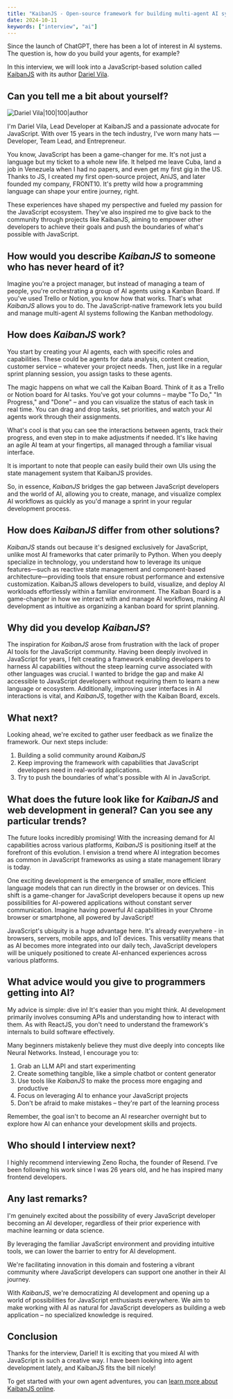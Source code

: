 ```yaml
---
title: "KaibanJS - Open-source framework for building multi-agent AI systems - Interview with Dariel Vila"
date: 2024-10-11
keywords: ["interview", "ai"]
---
```


Since the launch of ChatGPT, there has been a lot of interest in AI systems. The question is, how do you build your agents, for example?

In this interview, we will look into a JavaScript-based solution called [KaibanJS](https://www.kaibanjs.com/) with its author [Dariel Vila](https://twitter.com/dariel_noel).

## Can you tell me a bit about yourself?

![Dariel Vila|100|100|author](assets/img/interviews/dariel.jpg)

I'm Dariel Vila, Lead Developer at KaibanJS and a passionate advocate for JavaScript. With over 15 years in the tech industry, I've worn many hats — Developer, Team Lead, and Entrepreneur.

You know, JavaScript has been a game-changer for me. It's not just a language but my ticket to a whole new life. It helped me leave Cuba, land a job in Venezuela when I had no papers, and even get my first gig in the US. Thanks to JS, I created my first open-source project, AniJS, and later founded my company, FRONT10. It's pretty wild how a programming language can shape your entire journey, right.

These experiences have shaped my perspective and fueled my passion for the JavaScript ecosystem. They've also inspired me to give back to the community through projects like KaibanJS, aiming to empower other developers to achieve their goals and push the boundaries of what's possible with JavaScript.

## How would you describe *KaibanJS* to someone who has never heard of it?

Imagine you're a project manager, but instead of managing a team of people, you're orchestrating a group of AI agents using a Kanban Board. If you've used Trello or Notion, you know how that works. That's what *KaibanJS* allows you to do. The JavaScript-native framework lets you build and manage multi-agent AI systems following the Kanban methodology.


## How does *KaibanJS* work?

You start by creating your AI agents, each with specific roles and capabilities. These could be agents for data analysis, content creation, customer service – whatever your project needs. Then, just like in a regular sprint planning session, you assign tasks to these agents.

The magic happens on what we call the Kaiban Board. Think of it as a Trello or Notion board for AI tasks. You've got your columns – maybe "To Do," "In Progress," and "Done" – and you can visualize the status of each task in real time. You can drag and drop tasks, set priorities, and watch your AI agents work through their assignments.

What's cool is that you can see the interactions between agents, track their progress, and even step in to make adjustments if needed. It's like having an agile AI team at your fingertips, all managed through a familiar visual interface.

It is important to note that people can easily build their own UIs using the state management system that KaibanJS provides.

So, in essence, *KaibanJS* bridges the gap between JavaScript developers and the world of AI, allowing you to create, manage, and visualize complex AI workflows as quickly as you'd manage a sprint in your regular development process.

## How does *KaibanJS* differ from other solutions?

*KaibanJS* stands out because it's designed exclusively for JavaScript, unlike most AI frameworks that cater primarily to Python. When you deeply specialize in technology, you understand how to leverage its unique features—such as reactive state management and component-based architecture—providing tools that ensure robust performance and extensive customization. KaibanJS allows developers to build, visualize, and deploy AI workloads effortlessly within a familiar environment. The Kaiban Board is a game-changer in how we interact with and manage AI workflows, making AI development as intuitive as organizing a kanban board for sprint planning.

## Why did you develop *KaibanJS*?

The inspiration for *KaibanJS* arose from frustration with the lack of proper AI tools for the JavaScript community. Having been deeply involved in JavaScript for years, I felt creating a framework enabling developers to harness AI capabilities without the steep learning curve associated with other languages was crucial. I wanted to bridge the gap and make AI accessible to JavaScript developers without requiring them to learn a new language or ecosystem. Additionally, improving user interfaces in AI interactions is vital, and *KaibanJS*, together with the Kaiban Board, excels.

## What next?

Looking ahead, we're excited to gather user feedback as we finalize the framework. Our next steps include:

1. Building a solid community around *KaibanJS*
2. Keep improving the framework with capabilities that JavaScript developers need in real-world applications.
3. Try to push the boundaries of what's possible with AI in JavaScript.

## What does the future look like for *KaibanJS* and web development in general? Can you see any particular trends?

The future looks incredibly promising! With the increasing demand for AI capabilities across various platforms, *KaibanJS* is positioning itself at the forefront of this evolution. I envision a trend where AI integration becomes as common in JavaScript frameworks as using a state management library is today.

One exciting development is the emergence of smaller, more efficient language models that can run directly in the browser or on devices. This shift is a game-changer for JavaScript developers because it opens up new possibilities for AI-powered applications without constant server communication. Imagine having powerful AI capabilities in your Chrome browser or smartphone, all powered by JavaScript!

JavaScript's ubiquity is a huge advantage here. It's already everywhere - in browsers, servers, mobile apps, and IoT devices. This versatility means that as AI becomes more integrated into our daily tech, JavaScript developers will be uniquely positioned to create AI-enhanced experiences across various platforms.

## What advice would you give to programmers getting into AI?

My advice is simple: dive in! It's easier than you might think. AI development primarily involves consuming APIs and understanding how to interact with them. As with ReactJS, you don't need to understand the framework's internals to build software effectively.

Many beginners mistakenly believe they must dive deeply into concepts like Neural Networks. Instead, I encourage you to:

1. Grab an LLM API and start experimenting
2. Create something tangible, like a simple chatbot or content generator
3. Use tools like *KaibanJS* to make the process more engaging and productive
4. Focus on leveraging AI to enhance your JavaScript projects
5. Don't be afraid to make mistakes – they're part of the learning process

Remember, the goal isn't to become an AI researcher overnight but to explore how AI can enhance your development skills and projects.

## Who should I interview next?

I highly recommend interviewing Zeno Rocha, the founder of Resend. I've been following his work since I was 26 years old, and he has inspired many frontend developers.

## Any last remarks?

I'm genuinely excited about the possibility of every JavaScript developer becoming an AI developer, regardless of their prior experience with machine learning or data science.

By leveraging the familiar JavaScript environment and providing intuitive tools, we can lower the barrier to entry for AI development.

We're facilitating innovation in this domain and fostering a vibrant community where JavaScript developers can support one another in their AI journey.

With *KaibanJS*, we're democratizing AI development and opening up a world of possibilities for JavaScript enthusiasts everywhere. We aim to make working with AI as natural for JavaScript developers as building a web application – no specialized knowledge is required.

## Conclusion

Thanks for the interview, Dariel! It is exciting that you mixed AI with JavaScript in such a creative way. I have been looking into agent development lately, and KaibanJS fits the bill nicely!

To get started with your own agent adventures, you can [learn more about KaibanJS online](https://www.kaibanjs.com/).
